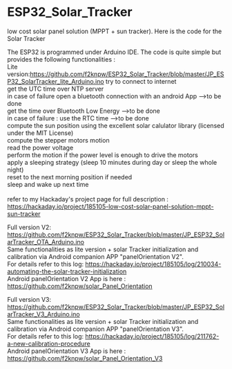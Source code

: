 # ESP32_Solar_Tracker
low cost solar panel solution (MPPT + sun tracker). Here is the code for the Solar Tracker 

The ESP32 is programmed under Arduino IDE. The code is quite simple but provides the following functionalities :<br />
 Lite version:https://github.com/f2knpw/ESP32_Solar_Tracker/blob/master/JP_ESP32_SolarTracker_lite_Arduino.ino
try to connect to internet<br />
get the UTC time over NTP server<br />
in case of failure open a bluetooth connection with an android App -->to be done<br />
get the time over Bluetooth Low Energy                             -->to be done<br />
in case of failure : use the RTC time                              -->to be done<br />
compute the sun position using the excellent solar calulator library (licensed under the MIT License)<br />
compute the stepper motors motion<br />
read the power voltage<br />
perform the motion if the power level is enough to drive the motors<br />
apply a sleeping strategy (sleep 10 minutes during day or sleep the whole night)<br />
reset to the next morning position if needed<br />
sleep and wake up next time<br />
<br />
refer to my Hackaday's project page for full description : https://hackaday.io/project/185105-low-cost-solar-panel-solution-mppt-sun-tracker<br />

Full version V2: https://github.com/f2knpw/ESP32_Solar_Tracker/blob/master/JP_ESP32_SolarTracker_OTA_Arduino.ino <br />
Same functionalities as lite version + solar Tracker initialization and calibration via Android companion APP "panelOrientation V2".<br />
For details refer to this log: https://hackaday.io/project/185105/log/210034-automating-the-solar-tracker-initialization <br />
Android panelOrientation V2 App is here : https://github.com/f2knpw/solar_Panel_Orientation <br />

Full version V3: https://github.com/f2knpw/ESP32_Solar_Tracker/blob/master/JP_ESP32_SolarTracker_V3_Arduino.ino <br />
Same functionalities as lite version + solar Tracker initialization and calibration via Android companion APP "panelOrientation V3".<br />
For details refer to this log: https://hackaday.io/project/185105/log/211762-a-new-calibration-procedure<br />
Android panelOrientation V3 App is here : https://github.com/f2knpw/solar_Panel_Orientation_V3 <br />

